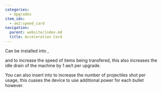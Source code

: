 ```yaml
---
categories:
  - Upgrades
item_ids:
  - ae2:speed_card
navigation:
  parent: website/index.md
  title: Acceleration Card
---
```


Can be installed into <ItemLink id="io_port"/>,

<ItemLink id="import_bus" /> and <ItemLink id="export_bus" /> to increase the speed
of items being transfered, this also increases the idle drain of the machine by 1
ae/t per upgrade.

You can also insert <ItemLink id="speed_card"/>
into <ItemLink id="matter_cannon"/> to increase
the number of projectiles shot per usage, this cuases the device to use
additional power for each bullet however.

<RecipeFor id="speed_card" />
